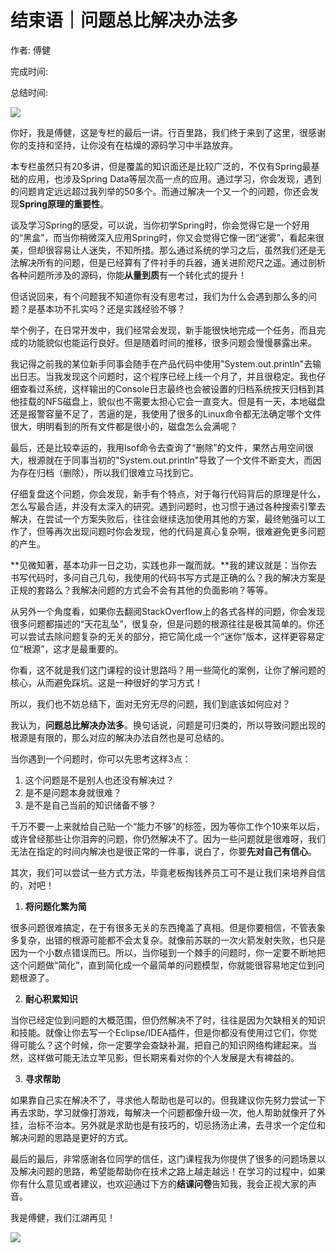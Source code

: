 # 结束语｜问题总比解决办法多

作者: 傅健

完成时间:

总结时间:

![](<https://static001.geekbang.org/resource/image/f3/7d/f34ed728f20cdf917685a06b6a5cca7d.jpg>)

<audio><source src="https://static001.geekbang.org/resource/audio/34/6f/341475bdc8e00ab12a14084ca67de36f.mp3" type="audio/mpeg"></audio>

你好，我是傅健，这是专栏的最后一讲。行百里路，我们终于来到了这里，很感谢你的支持和坚持，让你没有在枯燥的源码学习中半路放弃。

本专栏虽然只有20多讲，但是覆盖的知识面还是比较广泛的，不仅有Spring最基础的应用，也涉及Spring Data等层次高一点的应用。通过学习，你会发现，遇到的问题肯定远远超过我列举的50多个。而通过解决一个又一个的问题，你还会发现**Spring原理的重要性**。

谈及学习Spring的感受，可以说，当你初学Spring时，你会觉得它是一个好用的“黑盒”，而当你稍微深入应用Spring时，你又会觉得它像一团“迷雾”，看起来很美，但却很容易让人迷失，不知所措。那么通过系统的学习之后，虽然我们还是无法解决所有的问题，但是已经算有了件衬手的兵器，通关进阶咫尺之遥。通过剖析各种问题所涉及的源码，你能**从量到质**有一个转化式的提升！

但话说回来，有个问题我不知道你有没有思考过，我们为什么会遇到那么多的问题？是基本功不扎实吗？还是实践经验不够？

举个例子，在日常开发中，我们经常会发现，新手能很快地完成一个任务，而且完成的功能貌似也能运行良好。但是随着时间的推移，很多问题会慢慢暴露出来。

我记得之前我的某位新手同事会随手在产品代码中使用"System.out.println"去输出日志。当我发现这个问题时，这个程序已经上线一个月了，并且很稳定。我也仔细查看过系统，这样输出的Console日志最终也会被设置的归档系统按天归档到其他挂载的NFS磁盘上，貌似也不需要太担心它会一直变大。但是有一天，本地磁盘还是报警容量不足了，苦逼的是，我使用了很多的Linux命令都无法确定哪个文件很大，明明看到的所有文件都是很小的，磁盘怎么会满呢？

<!-- [[[read_end]]] -->

最后，还是比较幸运的，我用lsof命令去查询了“删除”的文件，果然占用空间很大，根源就在于同事当初的"System.out.println"导致了一个文件不断变大，而因为存在归档（删除），所以我们很难立马找到它。

仔细复盘这个问题，你会发现，新手有个特点，对于每行代码背后的原理是什么，怎么写最合适，并没有太深入的研究。遇到问题时，也习惯于通过各种搜索引擎去解决，在尝试一个方案失败后，往往会继续迭加使用其他的方案，最终勉强可以工作了，但等再次出现问题时你会发现，他的代码是真心复杂啊，很难避免更多问题的产生。

**见微知著，基本功非一日之功，实践也非一蹴而就。**我的建议就是：当你去书写代码时，多问自己几句，我使用的代码书写方式是正确的么？我的解决方案是正规的套路么？我解决问题的方式会不会有其他的负面影响？等等。

从另外一个角度看，如果你去翻阅StackOverflow上的各式各样的问题，你会发现很多问题都描述的“天花乱坠”，很复杂，但是问题的根源往往是极其简单的。你还可以尝试去除问题复杂的无关的部分，把它简化成一个“迷你”版本，这样更容易定位“根源”，这才是最重要的。

你看，这不就是我们这门课程的设计思路吗？用一些简化的案例，让你了解问题的核心，从而避免踩坑。这是一种很好的学习方式！

所以，我们也不妨总结下，面对无穷无尽的问题，我们到底该如何应对？

我认为，**问题总比解决办法多**。换句话说，问题是可归类的，所以导致问题出现的根源是有限的，那么对应的解决办法自然也是可总结的。

当你遇到一个问题时，你可以先思考这样3点：

1. 这个问题是不是别人也还没有解决过？
2. 是不是问题本身就很难？
3. 是不是自己当前的知识储备不够？

<!-- -->

千万不要一上来就给自己贴一个“能力不够”的标签，因为等你工作个10来年以后，或许曾经那些让你泪奔的问题，你仍然解决不了。因为一些问题就是很难呀，我们无法在指定的时间内解决也是很正常的一件事，说白了，你要**先对自己有信心**。

其次，我们可以尝试一些方式方法，毕竟老板掏钱养员工可不是让我们来培养自信的，对吧！

1. **将问题化繁为简**

<!-- -->

很多问题很难搞定，在于有很多无关的东西掩盖了真相。但是你要相信，不管表象多复杂，出错的根源可能都不会太复杂。就像前苏联的一次火箭发射失败，也只是因为一个小数点错误而已。所以，当你碰到一个棘手的问题时，你一定要不断地把这个问题做“简化”，直到简化成一个最简单的问题模型，你就能很容易地定位到问题根源了。

2. **耐心积累知识**

<!-- -->

当你已经定位到问题的大概范围，但仍然解决不了时，往往是因为欠缺相关的知识和技能。就像让你去写一个Eclipse/IDEA插件，但是你都没有使用过它们，你觉得可能么？这个时候，你一定要学会查缺补漏，把自己的知识网络构建起来。当然，这样做可能无法立竿见影，但长期来看对你的个人发展是大有裨益的。

3. **寻求帮助**

<!-- -->

如果靠自己实在解决不了，寻求他人帮助也是可以的。但我建议你先努力尝试一下再去求助，学习就像打游戏，每解决一个问题都像升级一次，他人帮助就像开了外挂，治标不治本。另外就是求助也是有技巧的，切忌扬汤止沸，去寻求一个定位和解决问题的思路是更好的方式。

最后的最后，非常感谢各位同学的信任，这门课程我为你提供了很多的问题场景以及解决问题的思路，希望能帮助你在技术之路上越走越远！在学习的过程中，如果你有什么意见或者建议，也欢迎通过下方的**结课问卷**告知我，我会正视大家的声音。

我是傅健，我们江湖再见！

[![](<https://static001.geekbang.org/resource/image/8b/88/8bf0275a5a6220bf2a44ef2a479b1e88.jpg?wh=1142x801>)](<https://jinshuju.net/f/KKizl7>)

